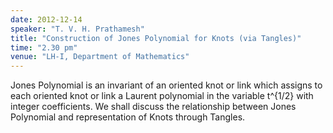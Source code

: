 ```yaml
---
date: 2012-12-14
speaker: "T. V. H. Prathamesh"
title: "Construction of Jones Polynomial for Knots (via Tangles)"
time: "2.30 pm" 
venue: "LH-I, Department of Mathematics"
---
```

Jones Polynomial is an invariant of an oriented knot or link which assigns to each oriented knot or link a Laurent polynomial in the variable t^{1/2} with integer coefficients. We shall discuss the relationship between Jones Polynomial and representation of Knots through Tangles.
